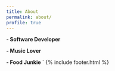 ```yaml
---
title: About
permalink: about/
profile: true
---
```


**- Software Developer**

**- Music Lover**

**- Food Junkie** `
{% include footer.html %}